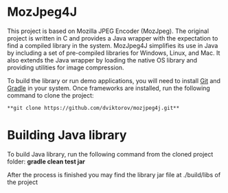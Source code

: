# MozJpeg4J
This project is based on Mozilla JPEG Encoder (MozJpeg). The original project is written in C and provides a Java 
wrapper with the expectation to find a compiled library in the system. MozJpeg4J simplifies its use in Java by including
a set of pre-compiled libraries for Windows, Linux, and Mac. It also extends the Java wrapper by loading the native 
OS library and providing utilities for image compression.

To build the library or run demo applications, you will need to install [Git](https://git-scm.com/) and [Gradle](http://gradle.org) in your system. 
Once frameworks are installed, run the following command to clone the project:
    
    **git clone https://github.com/dviktorov/mozjpeg4j.git**


# Building Java library
To build Java library, run the following command from the cloned project folder:
    **gradle clean test jar**
    
After the process is finished you may find the library jar file at ./build/libs of the project



